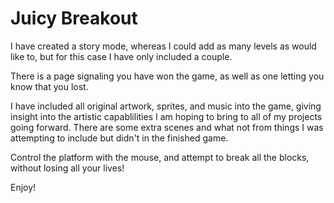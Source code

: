 # Juicy Breakout

I have created a story mode, whereas I could add as many levels as would like to, but for this case I have only included a couple.

There is a page signaling you have won the game, as well as one letting you know that you lost.

I have included all original artwork, sprites, and music into the game, giving insight into the artistic capablilities I am hoping to bring to all of my projects going forward. There are some extra scenes and what not from things I was attempting to include but didn't in the finished game.

Control the platform with the mouse, and attempt to break all the blocks, without losing all your lives!

Enjoy!